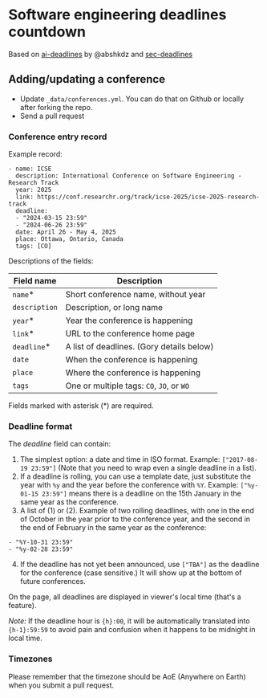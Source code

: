 # Software engineering deadlines countdown

Based on [ai-deadlines](https://aideadlin.es) by @abshkdz
and [sec-deadlines](https://sec-deadlines.github.io)

## Adding/updating a conference

<!-- * Read the data format description below. **Note that the timezone format sign is inverted** (e.g., UTC+7 is written as `Etc/GMT-7`). It's [not a bug][0]. I hate this format too. I'd be happy to move to a different timezone JavaScript library that uses a friendlier format, but I don't have time for that. -->
* Update `_data/conferences.yml`. You can do that on Github or locally after forking the repo.
* Send a pull request

### Conference entry record

Example record:

```
- name: ICSE
  description: International Conference on Software Engineering - Research Track
  year: 2025
  link: https://conf.researchr.org/track/icse-2025/icse-2025-research-track
  deadline: 
  - "2024-03-15 23:59"
  - "2024-06-26 23:59"
  date: April 26 - May 4, 2025
  place: Ottawa, Ontario, Canada
  tags: [CO]
```

Descriptions of the fields:

| Field name    | Description                                                 |
|---------------|-------------------------------------------------------------|
| `name`\*      | Short conference name, without year                         |
| `description` | Description, or long name                                   |
| `year`\*      | Year the conference is happening                            |
| `link`\*      | URL to the conference home page                             |
| `deadline`\*  | A list of deadlines. (Gory details below)                   |
| `date`        | When the conference is happening                            |
| `place`       | Where the conference is happening                           |
| `tags`        | One or multiple tags: `CO`, `JO`, or `WO`            |

Fields marked with asterisk (\*) are required.


### Deadline format

The *deadline* field can contain:

1. The simplest option: a date and time in ISO format. Example: `["2017-08-19 23:59"]` (Note that you need to wrap even a single deadline in a list).
2. If a deadline is rolling, you can use a template date, just substitute the
   year with `%y` and the year before the conference with `%Y`. Example:
   `["%y-01-15 23:59"]` means there is a deadline on the 15th January in the
   same year as the conference.
3. A list of (1) or (2). Example of two rolling deadlines, with one in the end
   of October in the year prior to the conference year, and the second in the
   end of February in the same year as the conference:
  ```
  - "%Y-10-31 23:59"
  - "%y-02-28 23:59"
  ```
4. If the deadline has not yet been announced, use `["TBA"]` as the deadline for the conference (case sensitive.) It will show up at the bottom of future conferences.

On the page, all deadlines are displayed in viewer's local time (that's a feature).

*Note:* If the deadline hour is `{h}:00`, it will be automatically translated into `{h-1}:59:59` to avoid pain and confusion when it happens to be midnight in local time.

### Timezones

Please remember that the timezone should be AoE (Anywhere on Earth) when you submit a pull request.

<!-- The timezone is specified in [tz format][1]. Unlike abbreviations (e.g. EST), these are un-ambiguous. Here are tz codes for some common timezones:

| Common name                   | tz                                                                 |
|-------------------------------|--------------------------------------------------------------------|
| UTC                           | `Etc/UTC`                                                          |
| America Pacific Time          | `America/Los_Angeles`                                              |
| Pacific Standard Time (UTC-8) | `Etc/GMT+8` (Yes, the sign is inverted for some weird reason)      |
| America Eastern Time          | `America/New_York`                                                 |
| Eastern Standard Time (UTC-5) | `Etc/GMT+5`                                                        |
| American Samoa Time (UTC-11)  | `Pacific/Samoa` or `Etc/GMT+11`. This timezone does not use DST.   |
| Aleutian Islands              | `America/Adak`                                                     | -->

[0]: https://momentjs.com/timezone/docs/#/zone-object/offset/
[1]: https://en.wikipedia.org/wiki/List_of_tz_database_time_zones
[2]: https://www.timeanddate.com/time/zones/aoe
